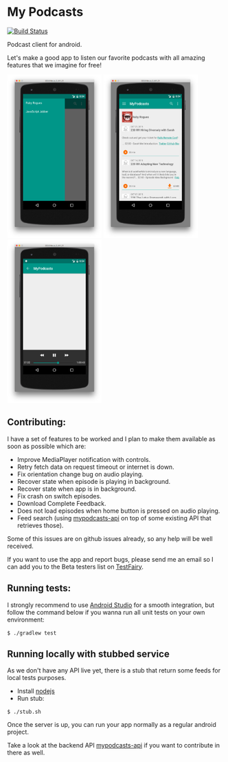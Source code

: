# My Podcasts

[![Build Status](https://snap-ci.com/alabeduarte/mypodcasts-android/branch/master/build_image)](https://snap-ci.com/alabeduarte/mypodcasts-android/branch/master)

Podcast client for android.

Let's make a good app to listen our favorite podcasts with all amazing features that we imagine for free!

<img src="screenshots/menu.png" width="220" height="380" />
<img src="screenshots/latest_episodes.png" width="220" height="380" />
<img src="screenshots/player.png" width="220" height="380" />

## Contributing:
I have a set of features to be worked and I plan to make them available as soon as possible which are:

* Improve MediaPlayer notification with controls.
* Retry fetch data on request timeout or internet is down.
* Fix orientation change bug on audio playing.
* Recover state when episode is playing in background.
* Recover state when app is in background.
* Fix crash on switch episodes.
* Download Complete Feedback.
* Does not load episodes when home button is pressed on audio playing.
* Feed search (using [mypodcasts-api](https://github.com/alabeduarte/mypodcasts-api) on top of some existing API that retrieves those). 
 
Some of this issues are on github issues already, so any help will be well received.

If you want to use the app and report bugs, please send me an email so I can add you to the Beta testers list on [TestFairy](https://free.testfairy.com).

## Running tests:
I strongly recommend to use [Android Studio](http://developer.android.com/sdk/index.html) for a smooth integration, but follow the command below if you wanna run all unit tests on your own environment:

```
$ ./gradlew test
```

## Running locally with stubbed service

As we don't have any API live yet, there is a stub that return some feeds for local tests purposes.

- Install [nodejs](https://nodejs.org/)
- Run stub:
```
$ ./stub.sh
```

Once the server is up, you can run your app normally as a regular android project.

Take a look at the backend API [mypodcasts-api](https://github.com/alabeduarte/mypodcasts-api) if you want to contribute in there as well.
